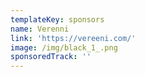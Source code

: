 ```yaml
---
templateKey: sponsors
name: Verenni
link: 'https://vereeni.com/'
image: /img/black_1_.png
sponsoredTrack: ''
---
```

